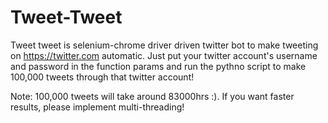 # Tweet-Tweet

Tweet tweet is selenium-chrome driver driven twitter bot to make tweeting on https://twitter.com automatic. Just put your twitter account's username and password in the function params and run the pythno script to make 100,000 tweets through that twitter account!

Note: 100,000 tweets will take around 83000hrs :). If you want faster results, please implement multi-threading!
